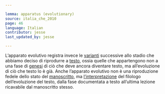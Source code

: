 ```yaml
---

lemma: apparatus (evolutionary)
source: italia_che_2010
page: 46
language: Italian
contributor: jesse
last_updated_by: jesse

---
```


L’apparato evolutivo registra invece le [varianti](variant.html) successive allo stadio che abbiamo deciso di riprodurre a [testo](text.html), ossia quelle che appartengono non a una fase di [genesi](genesis.html) di ciò che deve ancora diventare testo, ma all’evoluzione di ciò che testo lo è già. Anche l’apparato evolutivo non è una riproduzione fedele dello stato del [manoscritto](manuscript.html), ma [l’interpretazione](editorInterpretation.html) del filologo dell’evoluzione del testo, dalla fase documentata a testo all’ultima lezione ricavabile dal manoscritto stesso.
